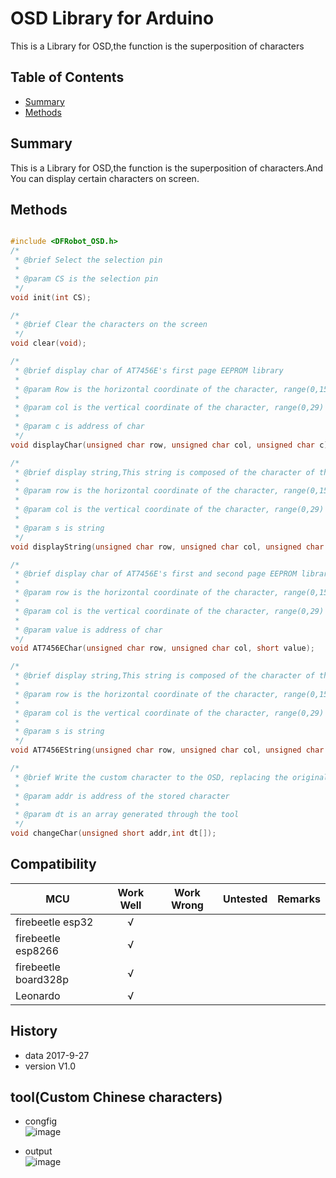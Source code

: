 # OSD Library for Arduino
This is a Library for OSD,the function is the superposition of characters
## Table of Contents

* [Summary](#summary)
* [Methods](#methods)

<snippet>
<content>

## Summary
This is a Library for OSD,the function is the superposition of characters.And You can display certain characters on screen.

## Methods

```C++

#include <DFRobot_OSD.h>
/*
 * @brief Select the selection pin
 *
 * @param CS is the selection pin
 */
void init(int CS);

/*
 * @brief Clear the characters on the screen
 */
void clear(void);

/*
 * @brief display char of AT7456E's first page EEPROM library
 *
 * @param Row is the horizontal coordinate of the character, range(0,15)
 *
 * @param col is the vertical coordinate of the character, range(0,29)
 *
 * @param c is address of char
 */
void displayChar(unsigned char row, unsigned char col, unsigned char c);

/*
 * @brief display string,This string is composed of the character of the first page EEPROM font of AT7456E
 *
 * @param row is the horizontal coordinate of the character, range(0,15)
 *
 * @param col is the vertical coordinate of the character, range(0,29)
 *
 * @param s is string
 */
void displayString(unsigned char row, unsigned char col, unsigned char *s); 

/*
 * @brief display char of AT7456E's first and second page EEPROM library
 *
 * @param row is the horizontal coordinate of the character, range(0,15)
 *
 * @param col is the vertical coordinate of the character, range(0,29)
 *
 * @param value is address of char
 */
void AT7456EChar(unsigned char row, unsigned char col, short value);

/*
 * @brief display string,This string is composed of the character of the all of character in EEPROM font of AT7456E,the speed is slower than displayString
 *
 * @param row is the horizontal coordinate of the character, range(0,15)
 *
 * @param col is the vertical coordinate of the character, range(0,29)
 *
 * @param s is string
 */
void AT7456EString(unsigned char row, unsigned char col, unsigned char *s);

/*
 * @brief Write the custom character to the OSD, replacing the original character
 *
 * @param addr is address of the stored character
 *
 * @param dt is an array generated through the tool
 */
void changeChar(unsigned short addr,int dt[]);

```

## Compatibility

MCU                | Work Well | Work Wrong | Untested  | Remarks
------------------ | :----------: | :----------: | :---------: | -----
firebeetle esp32  |      √       |             |            | 
firebeetle esp8266  |      √       |             |            | 
firebeetle board328p |      √       |             |            | 
Leonardo |      √       |             |            | 

## History

- data 2017-9-27
- version V1.0


## tool(Custom Chinese characters)
* congfig <br>
![image](https://github.com/DFRobot/DFRobot_OSD/blob/master/image/config.png)

* output <br>
![image](https://github.com/DFRobot/DFRobot_OSD/blob/master/image/putout.png)

